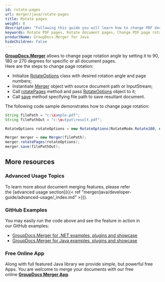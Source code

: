 ```yaml
---
id: rotate-pages
url: merger/java/rotate-pages
title: Rotate pages
weight: 8
description: "Following this guide you will learn how to change PDF document page rotation angle using GroupDocs.Merger for Java API."
keywords: Rotate PDF pages, Rotate document pages, Change PDF page rotation angle
productName: GroupDocs.Merger for Java
hideChildren: False
---
```

[**GroupDocs.Merger**](https://products.groupdocs.com/merger/java) allows to change page rotation angle by setting it to 90, 180 or 270 degrees for specific or all document pages.  
Here are the steps to change page rotation:

*   Initialize [RotateOptions](https://apireference.groupdocs.com/java/merger/com.groupdocs.merger.domain.options/RotateOptions) class with desired rotation angle and page numbers;
*   Instantiate [Merger](https://apireference.groupdocs.com/java/merger/com.groupdocs.merger/Merger) object with source document path or InputStream;
*   Call [rotatePages](https://apireference.groupdocs.com/java/merger/com.groupdocs.merger/Merger#rotatePages(com.groupdocs.merger.domain.options.interfaces.IRotateOptions)) method and pass [RotateOptions](https://apireference.groupdocs.com/java/merger/com.groupdocs.merger.domain.options/RotateOptions) object to it;
*   Call [save](https://apireference.groupdocs.com/java/merger/com.groupdocs.merger/Merger#save(java.lang.String)) method specifying file path to save resultant document.

The following code sample demonstrates how to change page rotation:

```java
String filePath = "c:\sample.pdf";
String filePathOut = "c:\output\result.pdf";

RotateOptions rotateOptions = new RotateOptions(RotateMode.Rotate180, new int[] { 2, 3 });

Merger merger = new Merger(filePath);
merger.rotatePages(rotateOptions);
merger.save(filePathOut);
```

## More resources
### Advanced Usage Topics 
To learn more about document merging features, please refer the [advanced usage section]({{< ref "merger/java/developer-guide/advanced-usage/_index.md" >}}).

### GitHub Examples 
You may easily run the code above and see the feature in action in our GitHub examples:
*   [GroupDocs.Merger for .NET examples, plugins and showcase](https://github.com/groupdocs-merger/GroupDocs.Merger-for-.NET)    
*   [GroupDocs.Merger for Java examples, plugins and showcase](https://github.com/groupdocs-merger/GroupDocs.Merger-for-Java)

### Free Online App 
Along with full featured Java library we provide simple, but powerful free Apps.
You are welcome to merge your documents with our free online **[GroupDocs Merger App](https://products.groupdocs.app/merger)**.
